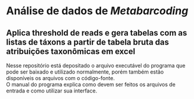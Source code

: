 # Análise de dados de _Metabarcoding_

## Aplica threshold de reads e gera tabelas com as listas de táxons a partir de tabela bruta das atribuições taxonômicas em excel

Nesse repositório está depositado o arquivo executável do programa que pode ser baixado e utilizado normalmente, porém também estão disponíveis os arquivos com o código-fonte.  
O manual do programa explica como devem ser feitos os arquivos de entrada e como utilizar sua interface.